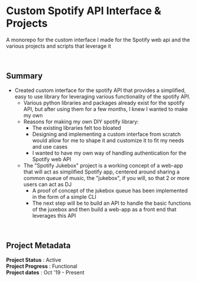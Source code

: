 # Custom Spotify API Interface & Projects

A monorepo for the custom interface I made for the Spotify web api and the various projects and scripts that leverage it

<br>

## Summary
 - Created custom interface for the spotify API that provides a simplified, easy to use library for leveraging various functionality of the spotify API.
   - Various python libraries and packages already exist for the spotify API, but after using them for a few months, I knew I wanted to make my own
   - Reasons for making my own DIY spotify library:
     - The existing libraries felt too bloated
     - Designing and implementing a custom interface from scratch would allow for me to shape it and customize it to fit my needs and use cases
     - I wanted to have my own way of handling authentication for the Spotify web API  
   - The "Spotify Jukebox" project is a working concept of a web-app that will act as simplified Spotify app, centered around sharing a common queue of music, the "jukebox", if you will, so that 2 or more users can act as DJ
     - A proof of concept of the jukebox queue has been implemented in the form of a simple CLI
     - The next step will be to build an API to handle the basic functions of the juxebox and then build a web-app as a front end that leverages this API
     

<br>

<!-- ## Image Gallery

### Placeholder Image (This is the image's caption/label)  
![Please end my suffering... (This is the image's alt text)](https://github.com/a-dubs/github-project-template/blob/master/image_gallery/Please_replace_me_I_am_begging_you.jpg)
<br> -->

## Project Metadata  

**Project Status** : Active  
**Project Progress** : Functional  
**Project dates** : Oct '19 - Present  

